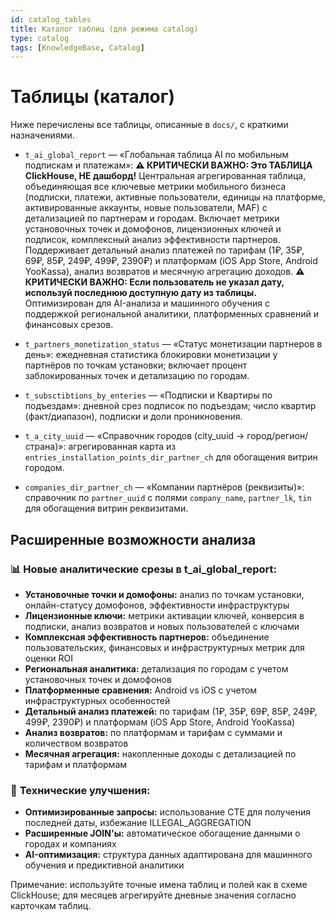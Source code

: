 ```yaml
---
id: catalog_tables
title: Каталог таблиц (для режима catalog)
type: catalog
tags: [KnowledgeBase, Catalog]
---
```


# Таблицы (каталог)

Ниже перечислены все таблицы, описанные в `docs/`, с краткими назначениями.

- `t_ai_global_report` — «Глобальная таблица AI по мобильным подпискам и платежам»: **⚠️ КРИТИЧЕСКИ ВАЖНО: Это ТАБЛИЦА ClickHouse, НЕ дашборд!** Центральная агрегированная таблица, объединяющая все ключевые метрики мобильного бизнеса (подписки, платежи, активные пользователи, единицы на платформе, активированные аккаунты, новые пользователи, MAF) с детализацией по партнерам и городам. Включает метрики установочных точек и домофонов, лицензионных ключей и подписок, комплексный анализ эффективности партнеров. Поддерживает детальный анализ платежей по тарифам (1₽, 35₽, 69₽, 85₽, 249₽, 499₽, 2390₽) и платформам (iOS App Store, Android YooKassa), анализ возвратов и месячную агрегацию доходов. **⚠️ КРИТИЧЕСКИ ВАЖНО: Если пользователь не указал дату, используй последнюю доступную дату из таблицы.** Оптимизирован для AI-анализа и машинного обучения с поддержкой региональной аналитики, платформенных сравнений и финансовых срезов.

- `t_partners_monetization_status` — «Статус монетизации партнеров в день»: ежедневная статистика блокировки монетизации у партнёров по точкам установки; включает процент заблокированных точек и детализацию по городам.

- `t_subsctibtions_by_enteries` — «Подписки и Квартиры по подъездам»: дневной срез подписок по подъездам; число квартир (факт/диапазон), подписки и доли проникновения.

- `t_a_city_uuid` — «Справочник городов (city_uuid → город/регион/страна)»: агрегированная карта из `entries_installation_points_dir_partner_ch` для обогащения витрин городом.

- `companies_dir_partner_ch` — «Компании партнёров (реквизиты)»: справочник по `partner_uuid` с полями `company_name`, `partner_lk`, `tin` для обогащения витрин реквизитами.

## Расширенные возможности анализа

### 📊 **Новые аналитические срезы в t_ai_global_report:**
- **Установочные точки и домофоны:** анализ по точкам установки, онлайн-статусу домофонов, эффективности инфраструктуры
- **Лицензионные ключи:** метрики активации ключей, конверсия в подписки, анализ возвратов и новых пользователей с ключами
- **Комплексная эффективность партнеров:** объединение пользовательских, финансовых и инфраструктурных метрик для оценки ROI
- **Региональная аналитика:** детализация по городам с учетом установочных точек и домофонов
- **Платформенные сравнения:** Android vs iOS с учетом инфраструктурных особенностей
- **Детальный анализ платежей:** по тарифам (1₽, 35₽, 69₽, 85₽, 249₽, 499₽, 2390₽) и платформам (iOS App Store, Android YooKassa)
- **Анализ возвратов:** по платформам и тарифам с суммами и количеством возвратов
- **Месячная агрегация:** накопленные доходы с детализацией по тарифам и платформам

### 🔧 **Технические улучшения:**
- **Оптимизированные запросы:** использование CTE для получения последней даты, избежание ILLEGAL_AGGREGATION
- **Расширенные JOIN'ы:** автоматическое обогащение данными о городах и компаниях
- **AI-оптимизация:** структура данных адаптирована для машинного обучения и предиктивной аналитики

Примечание: используйте точные имена таблиц и полей как в схеме ClickHouse; для месяцев агрегируйте дневные значения согласно карточкам таблиц.


